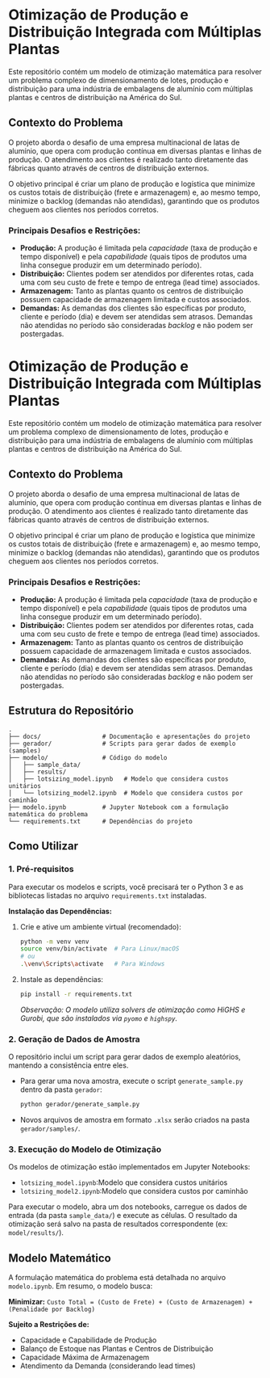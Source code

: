 # Otimização de Produção e Distribuição Integrada com Múltiplas Plantas

Este repositório contém um modelo de otimização matemática para resolver um problema complexo de dimensionamento de lotes, produção e distribuição para uma indústria de embalagens de alumínio com múltiplas plantas e centros de distribuição na América do Sul.

## Contexto do Problema

O projeto aborda o desafio de uma empresa multinacional de latas de alumínio, que opera com produção contínua em diversas plantas e linhas de produção. O atendimento aos clientes é realizado tanto diretamente das fábricas quanto através de centros de distribuição externos.

O objetivo principal é criar um plano de produção e logística que minimize os custos totais de distribuição (frete e armazenagem) e, ao mesmo tempo, minimize o backlog (demandas não atendidas), garantindo que os produtos cheguem aos clientes nos períodos corretos.

### Principais Desafios e Restrições:
* **Produção:** A produção é limitada pela *capacidade* (taxa de produção e tempo disponível) e pela *capabilidade* (quais tipos de produtos uma linha consegue produzir em um determinado período).
* **Distribuição:** Clientes podem ser atendidos por diferentes rotas, cada uma com seu custo de frete e tempo de entrega (lead time) associados.
* **Armazenagem:** Tanto as plantas quanto os centros de distribuição possuem capacidade de armazenagem limitada e custos associados.
* **Demandas:** As demandas dos clientes são específicas por produto, cliente e período (dia) e devem ser atendidas sem atrasos. Demandas não atendidas no período são consideradas *backlog* e não podem ser postergadas.


# Otimização de Produção e Distribuição Integrada com Múltiplas Plantas

Este repositório contém um modelo de otimização matemática para resolver um problema complexo de dimensionamento de lotes, produção e distribuição para uma indústria de embalagens de alumínio com múltiplas plantas e centros de distribuição na América do Sul.

## Contexto do Problema

O projeto aborda o desafio de uma empresa multinacional de latas de alumínio, que opera com produção contínua em diversas plantas e linhas de produção. O atendimento aos clientes é realizado tanto diretamente das fábricas quanto através de centros de distribuição externos.

O objetivo principal é criar um plano de produção e logística que minimize os custos totais de distribuição (frete e armazenagem) e, ao mesmo tempo, minimize o backlog (demandas não atendidas), garantindo que os produtos cheguem aos clientes nos períodos corretos.

### Principais Desafios e Restrições:
* **Produção:** A produção é limitada pela *capacidade* (taxa de produção e tempo disponível) e pela *capabilidade* (quais tipos de produtos uma linha consegue produzir em um determinado período).
* **Distribuição:** Clientes podem ser atendidos por diferentes rotas, cada uma com seu custo de frete e tempo de entrega (lead time) associados.
* **Armazenagem:** Tanto as plantas quanto os centros de distribuição possuem capacidade de armazenagem limitada e custos associados.
* **Demandas:** As demandas dos clientes são específicas por produto, cliente e período (dia) e devem ser atendidas sem atrasos. Demandas não atendidas no período são consideradas *backlog* e não podem ser postergadas.

## Estrutura do Repositório


```
.
├── docs/                 # Documentação e apresentações do projeto
├── gerador/              # Scripts para gerar dados de exemplo (samples)
├── modelo/               # Código do modelo 
│   ├── sample_data/
│   ├── results/
│   ├── lotsizing_model.ipynb   # Modelo que considera custos unitários
│   └── lotsizing_model2.ipynb  # Modelo que considera custos por caminhão
├── modelo.ipynb          # Jupyter Notebook com a formulação matemática do problema
└── requirements.txt      # Dependências do projeto
```


## Como Utilizar

### 1. Pré-requisitos

Para executar os modelos e scripts, você precisará ter o Python 3 e as bibliotecas listadas no arquivo `requirements.txt` instaladas.

**Instalação das Dependências:**

1.  Crie e ative um ambiente virtual (recomendado):
    ```bash
    python -m venv venv
    source venv/bin/activate  # Para Linux/macOS
    # ou
    .\venv\Scripts\activate   # Para Windows
    ```
2.  Instale as dependências:
    ```bash
    pip install -r requirements.txt
    ```
    *Observação: O modelo utiliza solvers de otimização como HiGHS e Gurobi, que são instalados via `pyomo` e `highspy`.*

### 2. Geração de Dados de Amostra

O repositório inclui um script para gerar dados de exemplo aleatórios, mantendo a consistência entre eles.

* Para gerar uma nova amostra, execute o script `generate_sample.py` dentro da pasta `gerador`:
    ```bash
    python gerador/generate_sample.py
    ```
* Novos arquivos de amostra em formato `.xlsx` serão criados na pasta `gerador/samples/`.

### 3. Execução do Modelo de Otimização

Os modelos de otimização estão implementados em Jupyter Notebooks:
* `lotsizing_model.ipynb`:Modelo que considera custos unitários
* `lotsizing_model2.ipynb`:Modelo que considera custos por caminhão
  
Para executar o modelo, abra um dos notebooks, carregue os dados de entrada (da pasta `sample_data/`) e execute as células. O resultado da otimização será salvo na pasta de resultados correspondente (ex: `model/results/`).

## Modelo Matemático

A formulação matemática do problema está detalhada no arquivo `modelo.ipynb`. Em resumo, o modelo busca:

**Minimizar:**
`Custo Total = (Custo de Frete) + (Custo de Armazenagem) + (Penalidade por Backlog)`

**Sujeito a Restrições de:**
* Capacidade e Capabilidade de Produção
* Balanço de Estoque nas Plantas e Centros de Distribuição
* Capacidade Máxima de Armazenagem
* Atendimento da Demanda (considerando lead times)
